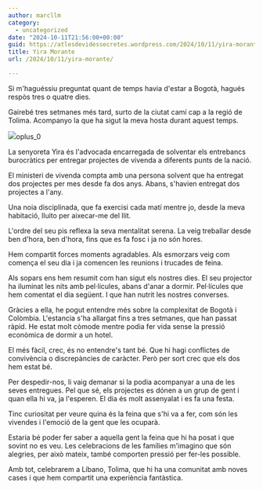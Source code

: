 ```yaml
---
author: marcllm
category:
  - uncategorized
date: "2024-10-11T21:56:00+00:00"
guid: https://atlesdevidessecretes.wordpress.com/2024/10/11/yira-morante/
title: Yira Morante
url: /2024/10/11/yira-morante/

---
```

Si m'haguéssiu preguntat quant de temps havia d'estar a Bogotà, hagués respòs tres o quatre dies.

Gairebé tres setmanes més tard, surto de la ciutat camí cap a la regió de Tolima. Acompanyo la que ha sigut la meva hosta durant aquest temps.

![](/wp-content/uploads/2024/10/image-13.jpg?w=1024)oplus\_0

La senyoreta Yira és l'advocada encarregada de solventar els entrebancs burocràtics per entregar projectes de vivenda a diferents punts de la nació.

El ministeri de vivenda compta amb una persona solvent que ha entregat dos projectes per mes desde fa dos anys. Abans, s'havien entregat dos projectes a l'any.

Una noia disciplinada, que fa exercisi cada matí mentre jo, desde la meva habitació, lluito per aixecar-me del llit.

L'ordre del seu pis reflexa la seva mentalitat serena. La veig treballar desde ben d'hora, ben d'hora, fins que es fa fosc i ja no són hores.

Hem compartit forces moments agradables. Als esmorzars veig com comença el seu dia i ja comencen les reunions i trucades de feina.

Als sopars ens hem resumit com han sigut els nostres dies. El seu projector ha iluminat les nits amb pel·lícules, abans d'anar a dormir. Pel·lícules que hem comentat el dia següent. I que han nutrit les nostres converses.

Gràcies a ella, he pogut entendre més sobre la complexitat de Bogotà i Colòmbia. L'estancia s'ha allargat fins a tres setmanes, que han passat ràpid. He estat molt còmode mentre podia fer vida sense la pressió econòmica de dormir a un hotel.

El més fàcil, crec, és no entendre's tant bé. Que hi hagi conflictes de convivència o discrepàncies de caràcter. Però per sort crec que els dos hem estat bé.

Per despedir-nos, li vaig demanar si la podia acompanyar a una de les seves entregues. Pel que sé, els projectes es dónen a un grup de gent i quan ella hi va, ja l'esperen. El dia és molt assenyalat i es fa una festa.

Tinc curiositat per veure quina és la feina que s'hi va a fer, com són les vivendes i l'emoció de la gent que les ocuparà.

Estaria bé poder fer saber a aquella gent la feina que hi ha posat i que sovint no es veu. Les celebracions de les famílies m'imagino que són alegries, per això mateix, també comporten pressió per fer-les possible.

Amb tot, celebrarem a Líbano, Tolima, que hi ha una comunitat amb noves cases i que hem compartit una experiència fantàstica.

